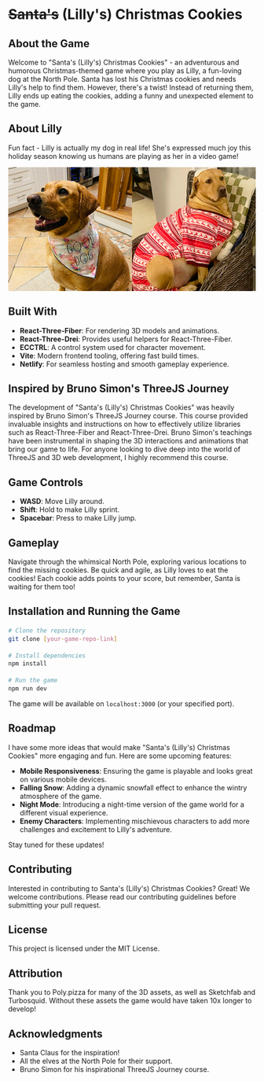 
# ~~Santa's~~ (Lilly's) Christmas Cookies

## About the Game

Welcome to "Santa's (Lilly's) Christmas Cookies" - an adventurous and humorous Christmas-themed game where you play as Lilly, a fun-loving dog at the North Pole. Santa has lost his Christmas cookies and needs Lilly's help to find them. However, there's a twist! Instead of returning them, Lilly ends up eating the cookies, adding a funny and unexpected element to the game.


## About Lilly
Fun fact - Lilly is actually my dog in real life! She's expressed much joy this holiday season knowing us humans are playing as her in a video game!

<div style="display: flex;">
  <img src="lilly_1.png" alt="Picture of Lilly" style="width: 50%;"/>
  <img src="lilly_2.png" alt="Picture of Lilly" style="width: 50%;"/>
</div>



## Built With

- **React-Three-Fiber**: For rendering 3D models and animations.
- **React-Three-Drei**: Provides useful helpers for React-Three-Fiber.
- **ECCTRL**: A control system used for character movement.
- **Vite**: Modern frontend tooling, offering fast build times.
- **Netlify**: For seamless hosting and smooth gameplay experience.

## Inspired by Bruno Simon's ThreeJS Journey

The development of "Santa's (Lilly's) Christmas Cookies" was heavily inspired by Bruno Simon's ThreeJS Journey course. This course provided invaluable insights and instructions on how to effectively utilize libraries such as React-Three-Fiber and React-Three-Drei. Bruno Simon's teachings have been instrumental in shaping the 3D interactions and animations that bring our game to life. For anyone looking to dive deep into the world of ThreeJS and 3D web development, I highly recommend this course.

## Game Controls

- **WASD**: Move Lilly around.
- **Shift**: Hold to make Lilly sprint.
- **Spacebar**: Press to make Lilly jump.

## Gameplay

Navigate through the whimsical North Pole, exploring various locations to find the missing cookies. Be quick and agile, as Lilly loves to eat the cookies! Each cookie adds points to your score, but remember, Santa is waiting for them too!

## Installation and Running the Game

```bash
# Clone the repository
git clone [your-game-repo-link]

# Install dependencies
npm install

# Run the game
npm run dev
```

The game will be available on `localhost:3000` (or your specified port).

## Roadmap

I have some more ideas that would make "Santa's (Lilly's) Christmas Cookies" more engaging and fun. Here are some upcoming features:

- **Mobile Responsiveness**: Ensuring the game is playable and looks great on various mobile devices.
- **Falling Snow**: Adding a dynamic snowfall effect to enhance the wintry atmosphere of the game.
- **Night Mode**: Introducing a night-time version of the game world for a different visual experience.
- **Enemy Characters**: Implementing mischievous characters to add more challenges and excitement to Lilly's adventure.

Stay tuned for these updates!

## Contributing

Interested in contributing to Santa's (Lilly's) Christmas Cookies? Great! We welcome contributions. Please read our contributing guidelines before submitting your pull request.

## License

This project is licensed under the MIT License.

## Attribution

Thank you to Poly.pizza for many of the 3D assets, as well as Sketchfab and Turbosquid. Without these assets the game would have taken 10x longer to develop!


## Acknowledgments

- Santa Claus for the inspiration!
- All the elves at the North Pole for their support.
- Bruno Simon for his inspirational ThreeJS Journey course.
